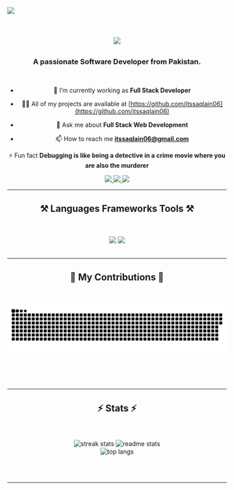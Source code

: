 [![](https://visitcount.itsvg.in/api?id=itssaqlain06&icon=1&color=0)](https://visitcount.itsvg.in)

<h1 align="center">
    <img src="https://readme-typing-svg.herokuapp.com/?font=Righteous&size=35&center=true&vCenter=true&width=500&height=70&duration=4000&lines=Hi+There!+👋;+I'm+Saqlain+Mushtaq;+I'm+Full+Stack+Engineer;" />
</h1>

<h3 align="center">A passionate Software Developer from Pakistan.</h3>

<br/>

<div align="center">
    
- 🌱 I’m currently working as **Full Stack Developer**

- 👨‍💻 All of my projects are available at [https://github.com/itssaqlain06](https://github.com/itssaqlain06)

- 💬 Ask me about **Full Stack Web Development**

- 📫 How to reach me **itssaqlain06@gmail.com**


⚡ Fun fact **Debugging is like being a detective in a crime movie where you are also the murderer**

 </div>
 
<div align="center"> 
  <a href="mailto:itssaqlain06@gmail.com">
    <img src="https://img.shields.io/badge/Gmail-333333?style=for-the-badge&logo=gmail&logoColor=red" />
  </a>
  <a href="https://linkedin.com/in/itssaqlain06" target="_blank">
    <img src="https://img.shields.io/badge/LinkedIn-0077B5?style=for-the-badge&logo=linkedin&logoColor=white" target="_blank" />
  </a>
    <a href="https://www.instagram.com/itssaqlain06" target="_blank">
    <img src="https://img.shields.io/badge/instagram-FF3040?style=for-the-badge&logo=instagram&logoColor=white" target="_blank" />
  </a>
</div>

 <hr/>
 
<h2 align="center">⚒️ Languages Frameworks Tools ⚒️</h2>
<br/><br/>
<div align="center">
    <img src="https://skillicons.dev/icons?i=html,css,bootstrap,javascript,jquery,react,mui,tailwind,vscode,github,git" />
    <img src="https://skillicons.dev/icons?i=php,mysql,laravel,nodejs,express,mongodb,redis,netlify,vercel" /><br>
</div>

<br/>
<hr/>

<div align="center">
  <h2>🐍 My Contributions 🐍</h2>
  <br><br/>
  <img alt="snake eating my contributions" src="https://github.com/itssaqlain06/itssaqlain06/blob/output/github-contribution-grid-snake.svg" />
  
  <br/><br/><br/>
</div>

<hr/>

<h2 align="center">⚡ Stats ⚡</h2>
<br><br/>
<div align=center>
  <img width=390 src="https://github-readme-streak-stats.herokuapp.com/?user=itssaqlain06&count_private=true&theme=react&border_radius=10" alt="streak stats"/>
  <img width=390 src="https://github-readme-stats.vercel.app/api?username=itssaqlain06&count_private=true&show_icons=true&theme=react&rank_icon=github&border_radius=10" alt="readme stats" />
  <br/>
  <img width=325 align="center" src="https://github-readme-stats.vercel.app/api/top-langs/?username=itssaqlain06&hide=HTML&langs_count=8&layout=compact&theme=react&border_radius=10&size_weight=0.5&count_weight=0.5&exclude_repo=github-readme-stats" alt="top langs" />
</div>

<br/><br/>

<hr/>

<br/>
